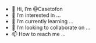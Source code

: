 - 👋 Hi, I’m @Casetofon
- 👀 I’m interested in ...
- 🌱 I’m currently learning ...
- 💞️ I’m looking to collaborate on ...
- 📫 How to reach me ...

<!---
Casetofon/Casetofon is a ✨ special ✨ repository because its `README.md` (this file) appears on your GitHub profile.
You can click the Preview link to take a look at your changes.
--->
